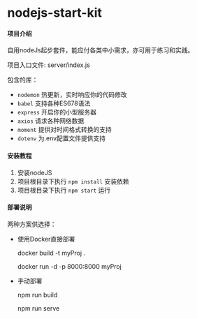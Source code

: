 ﻿# nodejs-start-kit

#### 项目介绍
自用nodeJs起步套件，能应付各类中小需求，亦可用于练习和实践。

项目入口文件: server/index.js

包含的库：
- `nodemon` 热更新，实时响应你的代码修改
- `babel` 支持各种ES678语法
- `express` 开启你的小型服务器
- `axios` 请求各种网络数据
- `moment` 提供对时间格式转换的支持
- `dotenv` 为.env配置文件提供支持


#### 安装教程

1. 安装nodeJS
2. 项目根目录下执行 `npm install` 安装依赖
3. 项目根目录下执行 `npm start` 运行

#### 部署说明
两种方案供选择：

- 使用Docker直接部署
    
    docker build -t myProj .
    
    docker run -d -p 8000:8000 myProj
    
    
    
- 手动部署

    npm run build
    
    npm run serve
